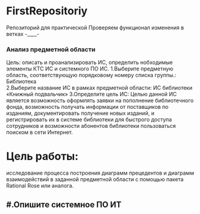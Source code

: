 # FirstRepositoriy
Репозиторий для практической 
Проверяем функционал изменения в ветках -____-
### Анализ предметной области 
Цель: описать и проанализировать ИС, определить нобходимые элементы КТС ИС и системного ПО ИС. 
1.Выберите предметную область, соответствующую порядковому номеру списка группы.: Библиотека   
2.Выберите название ИС в рамках предметной области: ИС библиотеки «Книжный подвальчик»
3.Определите цель ИС: Целью данной ИС является возможность оформлять заявки на пополнение библиотечного фонда, возможность получать информации от поставщиков по изданиям, документировать получение новых изданий, и регистрировать их в системе библиотеки для быстрого доступа сотрудников и возможности абонентов библиотеки пользоваться поиском  в сети Интернет.
# Цель работы: 
исследование процесса построения диаграмм прецедентов и диаграмм взаимодействий в заданной предметной области с помощью пакета Rational Rose или аналога.

#.Опишите системное ПО ИТ
----------------------------
